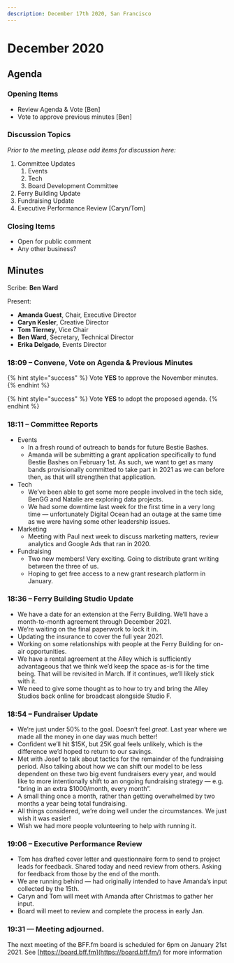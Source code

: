 ```yaml
---
description: December 17th 2020, San Francisco
---
```


# December 2020

## Agenda

### Opening Items

* Review Agenda & Vote \[Ben]
* Vote to approve previous minutes \[Ben]

### Discussion Topics

_Prior to the meeting, please add items for discussion here:_

1. Committee Updates
   1. Events
   2. Tech
   3. Board Development Committee
2. Ferry Building Update
3. Fundraising Update
4. Executive Performance Review \[Caryn/Tom]

### Closing Items

* Open for public comment
* Any other business?

## Minutes

Scribe: **Ben Ward**

Present:

* **Amanda Guest**, Chair, Executive Director
* **Caryn Kesler**, Creative Director
* **Tom Tierney**, Vice Chair
* **Ben Ward**, Secretary, Technical Director
* **Erika Delgado**, Events Director

### 18:09 – Convene, Vote on Agenda & Previous Minutes

{% hint style="success" %}
Vote **YES** to approve the November minutes.
{% endhint %}

{% hint style="success" %}
Vote **YES** to adopt the proposed agenda.
{% endhint %}

### 18:11 – Committee Reports

* Events
  * In a fresh round of outreach to bands for future Bestie Bashes.
  * Amanda will be submitting a grant application specifically to fund Bestie Bashes on February 1st. As such, we want to get as many bands provisionally committed to take part in 2021 as we can before then, as that will strengthen that application.
* Tech
  * We’ve been able to get some more people involved in the tech side, BenGG and Natalie are exploring data projects.
  * We had some downtime last week for the first time in a very long time — unfortunately Digital Ocean had an outage at the same time as we were having some other leadership issues.
* Marketing
  * Meeting with Paul next week to discuss marketing matters, review analytics and Google Ads that ran in 2020.
* Fundraising
  * Two new members! Very exciting. Going to distribute grant writing between the three of us.
  * Hoping to get free access to a new grant research platform in January.

### 18:36 – Ferry Building Studio Update

* We have a date for an extension at the Ferry Building. We’ll have a month-to-month agreement through December 2021.
* We’re waiting on the final paperwork to lock it in.
* Updating the insurance to cover the full year 2021.
* Working on some relationships with people at the Ferry Building for on-air opportunities.
* We have a rental agreement at the Alley which is sufficiently advantageous that we think we’d keep the space as-is for the time being. That will be revisited in March. If it continues, we’ll likely stick with it.
* We need to give some thought as to how to try and bring the Alley Studios back online for broadcast alongside Studio F.

### 18:54 – Fundraiser Update

* We’re just under 50% to the goal. Doesn’t feel _great_. Last year where we made all the money in one day was much better!
* Confident we’ll hit $15K, but 25K goal feels unlikely, which is the difference we’d hoped to return to our savings.
* Met with Josef to talk about tactics for the remainder of the fundraising period. Also talking about how we can shift our model to be less dependent on these two big event fundraisers every year, and would like to more intentionally shift to an ongoing fundraising strategy — e.g. “bring in an extra $1000/month, every month”.
* A small thing once a month, rather than getting overwhelmed by two months a year being total fundraising.
* All things considered, we’re doing well under the circumstances. We just wish it was easier!
* Wish we had more people volunteering to help with running it.

### 19:06 – Executive Performance Review

* Tom has drafted cover letter and questionnaire form to send to project leads for feedback. Shared today and need review from others. Asking for feedback from those by the end of the month.
* We are running behind — had originally intended to have Amanda’s input collected by the 15th.
* Caryn and Tom will meet with Amanda after Christmas to gather her input.
* Board will meet to review and complete the process in early Jan.

### 19:31 — Meeting adjourned.

The next meeting of the BFF.fm board is scheduled for 6pm on January 21st 2021. See [https://board.bff.fm](https://board.bff.fm/) for more information
